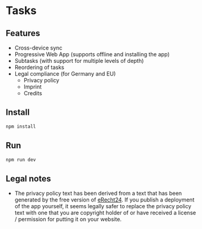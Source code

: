 # Tasks

## Features

* Cross-device sync
* Progressive Web App (supports offline and installing the app)
* Subtasks (with support for multiple levels of depth)
* Reordering of tasks
* Legal compliance (for Germany and EU)
  * Privacy policy
  * Imprint
  * Credits

## Install

```sh
npm install
```

## Run

```sh
npm run dev
```

## Legal notes

* The privacy policy text has been derived from a text that has been generated by the free version of [eRecht24](https://www.e-recht24.de/). If you publish a deployment of the app yourself, it seems legally safer to replace the privacy policy text with one that you are copyright holder of or have received a license / permission for putting it on your website.
